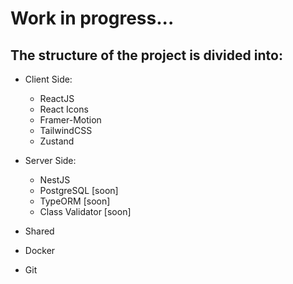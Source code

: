 # Work in progress...

## The structure of the project is divided into:

- Client Side:

  - ReactJS
  - React Icons
  - Framer-Motion
  - TailwindCSS
  - Zustand

- Server Side:

  - NestJS
  - PostgreSQL [soon]
  - TypeORM [soon]
  - Class Validator [soon]

- Shared
- Docker
- Git
